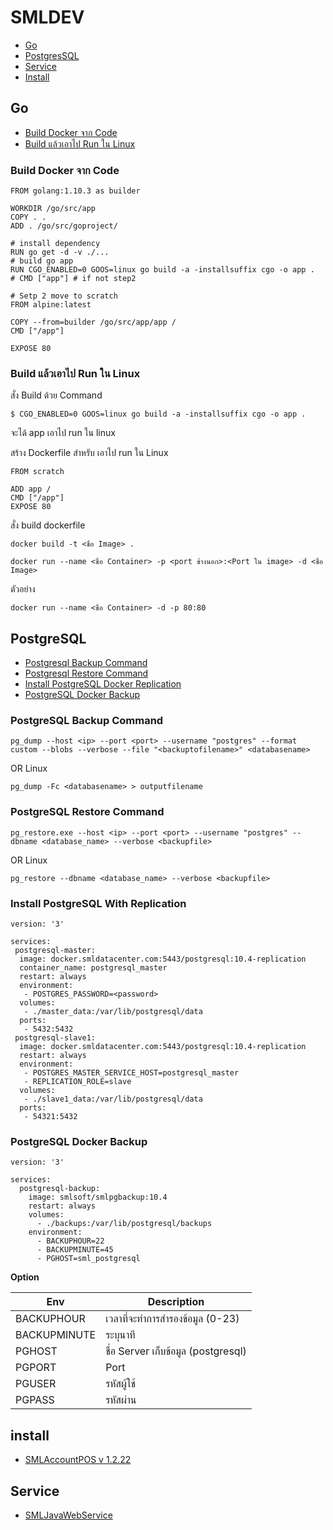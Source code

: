 # SMLDEV

- [Go](#Go)
- [PostgresSQL](#postgresql)
- [Service](#service)
- [Install](#install)

## Go 

- [Build Docker จาก Code][2]
- [Build แล้วเอาไป Run ใน Linux][1]

[1]:https://github.com/suteetoe/qnapsmldev#build-docker-จาก-code
[2]:https://github.com/suteetoe/qnapsmldev#build-แล้วเอาไป-run-ใน-linux

### Build Docker จาก Code

```
FROM golang:1.10.3 as builder

WORKDIR /go/src/app
COPY . .
ADD . /go/src/goproject/

# install dependency
RUN go get -d -v ./...
# build go app
RUN CGO_ENABLED=0 GOOS=linux go build -a -installsuffix cgo -o app .
# CMD ["app"] # if not step2 

# Setp 2 move to scratch
FROM alpine:latest

COPY --from=builder /go/src/app/app /
CMD ["/app"]

EXPOSE 80
```

### Build แล้วเอาไป Run ใน Linux

สั่ง Build ด้วย Command 
```
$ CGO_ENABLED=0 GOOS=linux go build -a -installsuffix cgo -o app .
```
จะได้ app เอาไป run ใน linux

สร้าง Dockerfile สำหรับ เอาไป run ใน Linux

```
FROM scratch

ADD app /
CMD ["/app"]
EXPOSE 80
```
สั่ง build dockerfile

```
docker build -t <ชื่อ Image> .
```

```
docker run --name <ชื่อ Container> -p <port ข้างนอก>:<Port ใน image> -d <ชื่อ Image>
```

ตัวอย่าง

```
docker run --name <ชื่อ Container> -d -p 80:80
```

## PostgreSQL
- [Postgresql Backup Command](#postgresql-backup-command)
- [Postgresql Restore Command](#postgresql-restore-command)
- [Install PostgreSQL Docker Replication](#install-postgresql-with-replication)
- [PostgreSQL Docker Backup](#postgresql-docker-backup)

### PostgreSQL Backup Command
```
pg_dump --host <ip> --port <port> --username "postgres" --format custom --blobs --verbose --file "<backuptofilename>" <databasename>
```

OR Linux

```
pg_dump -Fc <databasename> > outputfilename
```

### PostgreSQL Restore Command
```
pg_restore.exe --host <ip> --port <port> --username "postgres" --dbname <database_name> --verbose <backupfile>
```
OR Linux
```
pg_restore --dbname <database_name> --verbose <backupfile>
```

### Install PostgreSQL With Replication

```
version: '3'

services:
 postgresql-master:
  image: docker.smldatacenter.com:5443/postgresql:10.4-replication
  container_name: postgresql_master
  restart: always
  environment:
   - POSTGRES_PASSWORD=<password>
  volumes:
   - ./master_data:/var/lib/postgresql/data
  ports:
   - 5432:5432
 postgresql-slave1:
  image: docker.smldatacenter.com:5443/postgresql:10.4-replication
  restart: always
  environment:
   - POSTGRES_MASTER_SERVICE_HOST=postgresql_master
   - REPLICATION_ROLE=slave
  volumes:
   - ./slave1_data:/var/lib/postgresql/data
  ports:
   - 54321:5432
```

### PostgreSQL Docker Backup

```
version: '3'

services:
  postgresql-backup:
    image: smlsoft/smlpgbackup:10.4
    restart: always
    volumes:
      - ./backups:/var/lib/postgresql/backups
    environment:
      - BACKUPHOUR=22
      - BACKUPMINUTE=45
      - PGHOST=sml_postgresql
```
**Option**

Env | Description
--- | ---
BACKUPHOUR | เวลาที่จะทำการสำรองข้อมูล (0-23) 
BACKUPMINUTE | ระบุนาที
PGHOST | ชื่อ Server เก็บข้อมูล (postgresql)
PGPORT | Port
PGUSER | รหัสผู้ใช้
PGPASS | รหัสผ่าน

## install 

- [SMLAccountPOS v 1.2.22](http://qnapsmldev.myqnapcloud.com:8830/smlinstall/SMLAccountPOSSetup.1.2.22.30866.msi)

## Service

- [SMLJavaWebService](http://qnapsmldev.myqnapcloud.com:8830/service/SMLJavaWebService.war)


